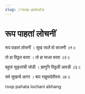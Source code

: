 ```yaml
---
slug: /roop-pahata
---
```


# रूप पाहतां लोचनीं

रूप पाहतां लोचनीं । सुख जालें वो साजणी ॥१॥

तो हा विठ्ठल बरवा । तो हा माधव बरवा ॥२॥

बहुतां सुकृतांची जोडी । ह्मणुनि विठ्ठलीं आवडी ॥३॥

सर्व सुखाचें आगर । बाप रखुमादेवीवरू ॥४॥



<span class='index-text'> roop pahata lochani abhang</span>